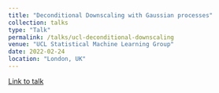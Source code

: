 ```yaml
---
title: "Deconditional Downscaling with Gaussian processes"
collection: talks
type: "Talk"
permalink: /talks/ucl-deconditional-downscaling
venue: "UCL Statistical Machine Learning Group"
date: 2022-02-24
location: "London, UK"
---
```


[Link to talk](https://www.sml-group.cc/talk/2022-02-24-bouabid-chau/)
